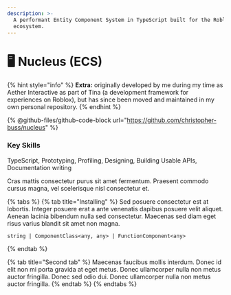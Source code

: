 ```yaml
---
description: >-
  A performant Entity Component System in TypeScript built for the Roblox
  ecosystem.
---
```


# 🖥 Nucleus (ECS)

{% hint style="info" %}
**Extra:** originally developed by me during my time as Aether Interactive as part of Tina (a development framework for experiences on Roblox), but has since been moved and maintained in my own personal repository.
{% endhint %}

{% @github-files/github-code-block url="https://github.com/christopher-buss/nucleus" %}

### Key Skills

TypeScript, Prototyping, Profiling, Designing, Building Usable APIs, Documentation writing

Cras mattis consectetur purus sit amet fermentum. Praesent commodo cursus magna, vel scelerisque nisl consectetur et.

{% tabs %}
{% tab title="Installing" %}
Sed posuere consectetur est at lobortis. Integer posuere erat a ante venenatis dapibus posuere velit aliquet. Aenean lacinia bibendum nulla sed consectetur. Maecenas sed diam eget risus varius blandit sit amet non magna.

```
string | ComponentClass<any, any> | FunctionComponent<any>
```
{% endtab %}

{% tab title="Second tab" %}
Maecenas faucibus mollis interdum. Donec id elit non mi porta gravida at eget metus. Donec ullamcorper nulla non metus auctor fringilla. Donec sed odio dui. Donec ullamcorper nulla non metus auctor fringilla.
{% endtab %}
{% endtabs %}
